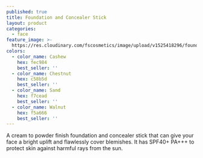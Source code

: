 ```yaml
---
published: true
title: Foundation and Concealer Stick
layout: product
categories:
  - face
feature_image: >-
  https://res.cloudinary.com/fscosmetics/image/upload/v1525418296/foundation-concealer.jpg
colors:
  - color_name: Cashew
    hex: fec984
    best_seller: ''
  - color_name: Chestnut
    hex: c58b5d
    best_seller: ''
  - color_name: Sand
    hex: f7cead
    best_seller: ''
  - color_name: Walnut
    hex: f5a666
    best_seller: ''
---
```

A cream to powder finish foundation and concealer stick that can give your face a bright uplift and flawlessly cover blemishes. It has SPF40+ PA+++ to protect skin against harmful rays from the sun.

